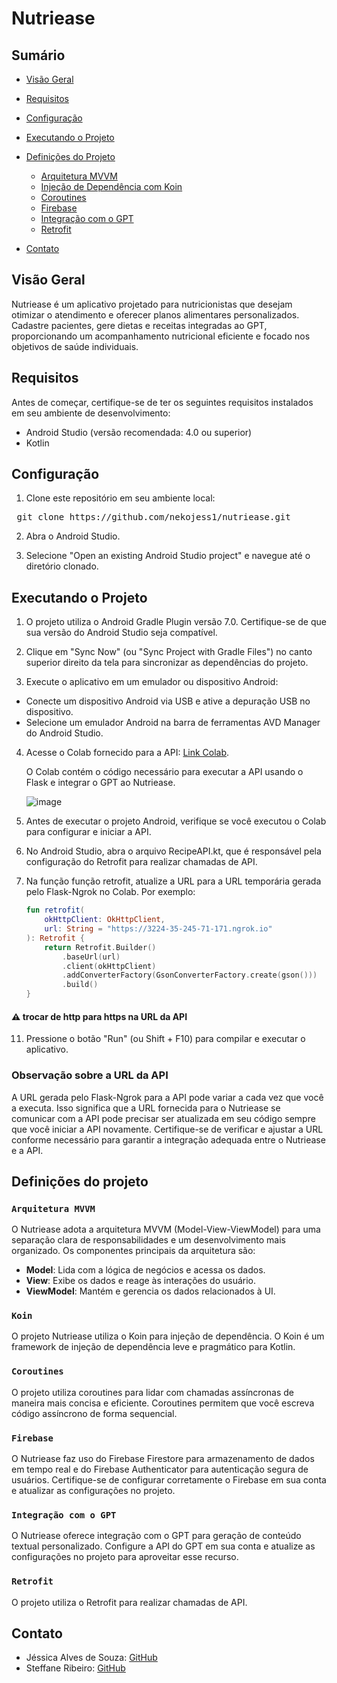 # Nutriease

## Sumário

- [Visão Geral](#visão-geral)
- [Requisitos](#requisitos)
- [Configuração](#configuração)
- [Executando o Projeto](#executando-o-projeto)
- [Definições do Projeto](#definições-do-projeto)
  - [Arquitetura MVVM](#arquitetura-mvvm)
  - [Injeção de Dependência com Koin](#koin)
  - [Coroutines](#coroutines)
  - [Firebase](#firebase)
  - [Integração com o GPT](#integração-com-o-gpt)
  - [Retrofit](#retrofit)


- [Contato](#contato)
  
## Visão Geral

Nutriease é um aplicativo projetado para nutricionistas que desejam otimizar o atendimento e oferecer planos alimentares personalizados. Cadastre pacientes, gere dietas e receitas integradas ao GPT, proporcionando um acompanhamento nutricional eficiente e focado nos objetivos de saúde individuais.


## Requisitos

Antes de começar, certifique-se de ter os seguintes requisitos instalados em seu ambiente de desenvolvimento:

- Android Studio (versão recomendada: 4.0 ou superior)
- Kotlin

## Configuração

1. Clone este repositório em seu ambiente local:

<pre>
 git clone https://github.com/nekojess1/nutriease.git
</pre>

2. Abra o Android Studio.

3. Selecione "Open an existing Android Studio project" e navegue até o diretório clonado.

## Executando o Projeto

1. O projeto utiliza o Android Gradle Plugin versão 7.0. Certifique-se de que sua versão do Android Studio seja compatível.

2. Clique em "Sync Now" (ou "Sync Project with Gradle Files") no canto superior direito da tela para sincronizar as dependências do projeto.

3. Execute o aplicativo em um emulador ou dispositivo Android:

- Conecte um dispositivo Android via USB e ative a depuração USB no dispositivo.
- Selecione um emulador Android na barra de ferramentas AVD Manager do Android Studio.

4. Acesse o Colab fornecido para a API: [Link Colab](https://colab.research.google.com/drive/1Wt3uPN54dSW0hFoqIs9LWTWZc7eveAxa?usp=sharing).

    O Colab contém o código necessário para executar a API usando o Flask e integrar o GPT ao Nutriease.
    
    ![image](https://github.com/nekojess1/nutriease/assets/45262259/b5a594b8-e343-47b2-a66e-c7906b58d852)
   
6. Antes de executar o projeto Android, verifique se você executou o Colab para configurar e iniciar a API.
   
8. No Android Studio, abra o arquivo RecipeAPI.kt, que é responsável pela configuração do Retrofit para realizar chamadas de API.

9. Na função função retrofit, atualize a URL para a URL temporária gerada pelo Flask-Ngrok no Colab. Por exemplo:
        
    ```kotlin
    fun retrofit(
        okHttpClient: OkHttpClient,
        url: String = "https://3224-35-245-71-171.ngrok.io"
    ): Retrofit {
        return Retrofit.Builder()
            .baseUrl(url)
            .client(okHttpClient)
            .addConverterFactory(GsonConverterFactory.create(gson()))
            .build()
    }
    ```
#### :warning: trocar de http para https na URL da API 

11. Pressione o botão "Run" (ou Shift + F10) para compilar e executar o aplicativo.

### Observação sobre a URL da API

A URL gerada pelo Flask-Ngrok para a API pode variar a cada vez que você a executa. Isso significa que a URL fornecida para o Nutriease se comunicar com a API pode precisar ser atualizada em seu código sempre que você iniciar a API novamente. Certifique-se de verificar e ajustar a URL conforme necessário para garantir a integração adequada entre o Nutriease e a API.

## Definições do projeto 

### `Arquitetura MVVM`

O Nutriease adota a arquitetura MVVM (Model-View-ViewModel) para uma separação clara de responsabilidades e um desenvolvimento mais organizado. Os componentes principais da arquitetura são:

- **Model**: Lida com a lógica de negócios e acessa os dados.
- **View**: Exibe os dados e reage às interações do usuário.
- **ViewModel**: Mantém e gerencia os dados relacionados à UI.

### `Koin`

O projeto Nutriease utiliza o Koin para injeção de dependência. O Koin é um framework de injeção de dependência leve e pragmático para Kotlin.

### `Coroutines`

O projeto utiliza coroutines para lidar com chamadas assíncronas de maneira mais concisa e eficiente. Coroutines permitem que você escreva código assíncrono de forma sequencial.

### `Firebase`

O Nutriease faz uso do Firebase Firestore para armazenamento de dados em tempo real e do Firebase Authenticator para autenticação segura de usuários. Certifique-se de configurar corretamente o Firebase em sua conta e atualizar as configurações no projeto.

### `Integração com o GPT`

O Nutriease oferece integração com o GPT para geração de conteúdo textual personalizado. Configure a API do GPT em sua conta e atualize as configurações no projeto para aproveitar esse recurso.

### `Retrofit`

O projeto utiliza o Retrofit para realizar chamadas de API.


## Contato

- Jéssica Alves de Souza: [GitHub](https://github.com/nekojess1)
- Steffane Ribeiro: [GitHub](https://github.com/steffaneribeiro)
